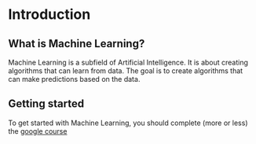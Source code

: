 # Introduction

## What is Machine Learning?

Machine Learning is a subfield of Artificial Intelligence. It is about creating algorithms that can learn from data. The goal is to create algorithms that can make predictions based on the data.

## Getting started

To get started with Machine Learning, you should complete (more or less) the [google course](https://developers.google.com/machine-learning/crash-course/ml-intro)
